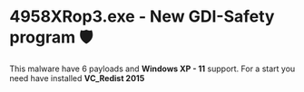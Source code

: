# 4958XRop3.exe - New GDI-Safety program 🛡

This malware have 6 payloads and **Windows XP - 11** support. For a start you need have installed **VC_Redist 2015**
